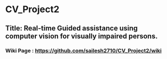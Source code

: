 # CV_Project2
## Title: Real-time Guided assistance using computer vision for visually impaired persons.
### Wiki Page : https://github.com/sailesh2710/CV_Project2/wiki
